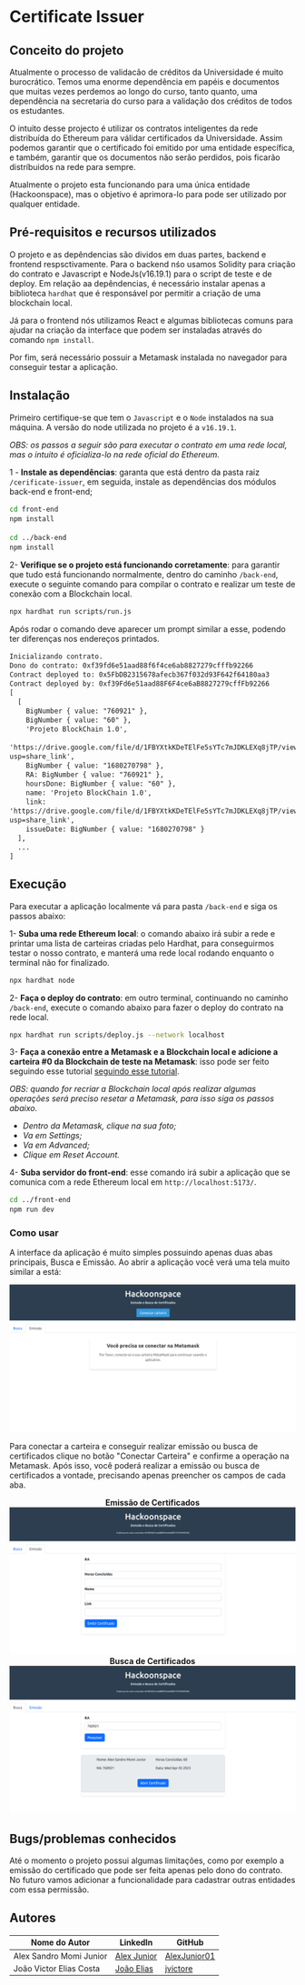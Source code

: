 # Certificate Issuer

## Conceito do projeto
Atualmente o processo de validacão de créditos da Universidade é muito burocrático. Temos uma enorme dependência em papéis e documentos que muitas vezes perdemos ao longo do curso, tanto quanto, uma dependência na secretaria do curso para a validação dos créditos de todos os estudantes.

O intuito desse projecto é utilizar os contratos inteligentes da rede distribuída do Ethereum para válidar certificados da Universidade. Assim podemos garantir que o certificado foi emitido por uma entidade específica, e também, garantir que os documentos não serão perdidos, pois ficarão distríbuidos na rede para sempre.

Atualmente o projeto esta funcionando para uma única entidade (Hackoonspace), mas o objetivo é aprimora-lo para pode ser utilizado por qualquer entidade.

## Pré-requisitos e recursos utilizados
O projeto e as depêndencias são dividos em duas partes, backend e frontend respsctivamente. Para o backend nśo usamos Solidity para criação do contrato e Javascript e NodeJs(v16.19.1) para o script de teste e de deploy. Em relação aa depêndencias, é necessário instalar apenas a biblioteca `hardhat` que é responsável por permitir a criação de uma blockchain local.

Já para o frontend nós utilizamos React e algumas bibliotecas comuns para ajudar na criação da interface que podem ser instaladas através do comando `npm install`.

Por fim, será necessário possuir a Metamask instalada no navegador para conseguir testar a aplicação.

## Instalação
Primeiro certifique-se que tem o `Javascript` e o `Node` instalados na sua máquina. A versão do node utilizada no projeto é a `v16.19.1`.

_OBS: os passos a seguir são para executar o contrato em uma rede local, mas o intuito é oficializa-lo na rede oficial do Ethereum._

1 - **Instale as dependências**: garanta que está dentro da pasta raiz `/cerificate-issuer`, em seguida, instale as dependências dos módulos back-end e front-end;

``` bash
cd front-end
npm install

cd ../back-end
npm install
```


2- **Verifique se o projeto está funcionando corretamente**: para garantir que tudo está funcionando normalmente, dentro do caminho `/back-end`, execute o seguinte comando para compilar o contrato e realizar um teste de conexão com a Blockchain local.

``` bash
npx hardhat run scripts/run.js
```

Após rodar o comando deve aparecer um prompt similar a esse, podendo ter diferenças nos endereços printados.

```
Inicializando contrato.
Dono do contrato: 0xf39fd6e51aad88f6f4ce6ab8827279cfffb92266
Contract deployed to: 0x5FbDB2315678afecb367f032d93F642f64180aa3
Contract deployed by: 0xf39Fd6e51aad88F6F4ce6aB8827279cffFb92266
[
  [
    BigNumber { value: "760921" },
    BigNumber { value: "60" },
    'Projeto BlockChain 1.0',
    'https://drive.google.com/file/d/1FBYXtkKDeTElFe5sYTc7mJDKLEXq8jTP/view?usp=share_link',
    BigNumber { value: "1680270798" },
    RA: BigNumber { value: "760921" },
    hoursDone: BigNumber { value: "60" },
    name: 'Projeto BlockChain 1.0',
    link: 'https://drive.google.com/file/d/1FBYXtkKDeTElFe5sYTc7mJDKLEXq8jTP/view?usp=share_link',
    issueDate: BigNumber { value: "1680270798" }
  ],
  ...
]
```

## Execução

Para executar a aplicação localmente vá para pasta `/back-end` e siga os passos abaixo:

1- **Suba uma rede Ethereum local**: o comando abaixo irá subir a rede e printar uma lista de carteiras criadas pelo Hardhat, para conseguirmos testar o nosso contrato, e manterá uma rede local rodando enquanto o terminal não for finalizado.

``` bash
npx hardhat node
```

2- **Faça o deploy do contrato**: em outro terminal, continuando no caminho `/back-end`, execute o comando abaixo para fazer o deploy do contrato na rede local.

``` bash
npx hardhat run scripts/deploy.js --network localhost
```

3- **Faça a conexão entre a Metamask e a Blockchain local e adicione a carteira #0 da Blockchain de teste na Metamask**: isso pode ser feito seguindo esse tutorial [seguindo esse tutorial](https://medium.com/@kaishinaw/connecting-metamask-with-a-local-hardhat-network-7d8cea604dc6).

_OBS: quando for recriar a Blockchain local após realizar algumas operações será preciso resetar a Metamask, para isso siga os passos abaixo._

* _Dentro da Metamask, clique na sua foto;_
* _Va em Settings;_
* _Va em Advanced;_
* _Clique em Reset Account._


4- **Suba servidor do front-end**: esse comando irá subir a aplicação que se comunica com a rede Ethereum local em `http://localhost:5173/`.

```bash
cd ../front-end
npm run dev
```

### Como usar

A interface da aplicação é muito simples possuindo apenas duas abas principais, Busca e Emissão. Ao abrir a aplicação você verá uma tela muito similar a está:

![Tela Inicial Bloqueada](./docs/img/nao-conectado.png)

Para conectar a carteira e conseguir realizar emissão ou busca de certificados clique no botão "Conectar Carteira" e confirme a operação na Metamask. Após isso, você poderá realizar a emissão ou busca de certificados a vontade, precisando apenas preencher os campos de cada aba.

<div style="text-align:center">
  <div><strong>Emissão de Certificados</strong></div>
  <img src="docs/img/tela-de-emissao.png" />
</div>

<div style="text-align:center">
  <div><strong>Busca de Certificados</strong></div>
  <img src="docs/img/tela-de-busca.png" />
</div>




## Bugs/problemas conhecidos
Até o momento o projeto possui algumas limitações, como por exemplo a emissão do certificado que pode ser feita apenas pelo dono do contrato. No futuro vamos adicionar a funcionalidade para cadastrar outras entidades com essa permissão.


## Autores

| Nome do Autor | LinkedIn | GitHub |
| ------------- | -------- | ------ |
| Alex Sandro Momi Junior| [Alex Junior](https://www.linkedin.com/in/alexmomijunior/) | [AlexJunior01](https://github.com/AlexJunior01)
| João Victor Elias Costa  | [João Elias](https://www.linkedin.com/in/jvictore/) | [jvictore](https://github.com/jvictore)
